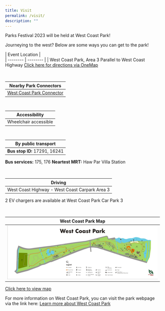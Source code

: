 ```yaml
---
title: Visit
permalink: /visit/
description: ""
---
```

Parks Festival 2023 will be held at West Coast Park!

Journeying to the west? Below are some ways you can get to the park!


| Event Location |  
| -------- | -------- |
| West Coast Park, Area 3
Parallel to West Coast Highway
[Click here for directions via OneMap](https://www.onemap.gov.sg/v2/?lat=1.296153293668301&amp;lng=103.7629999530119)

<br>

| Nearby Park Connectors |  
| -------- | 
| [West Coast Park Connector](https://www.nparks.gov.sg/gardens-parks-and-nature/park-connector-network/west-coast-pc)

<br>

| Accessibility |  
| -------- | 
| Wheelchair accessible

<br>

| By public transport  |  
| -------- | 
| **Bus stop ID:** 17291, 16241
**Bus services:** 175, 176
**Neartest MRT:** Haw Par Villa Station  

<br>
	
| Driving |  
| -------- | 
| West Coast Highway - West Coast Carpark Area 3
2 EV chargers are available at West Coast Park Car Park 3

<br>	

| West Coast Park Map |  
| -------- | 
|![West Coast Park map](/images/wcp%20map.jfif)
[Click here to view map](https://www.nparks.gov.sg/-/media/nparks-real-content/gardens-parks-and-nature/parks-and-nature-reserve/west-coast-park/west-coast-park-map.ashx)


For more information on West Coast Park, you can visit the park webpage via the link here: [Learn more about West Coast Park](https://www.nparks.gov.sg/gardens-parks-and-nature/parks-and-nature-reserves/west-coast-park)